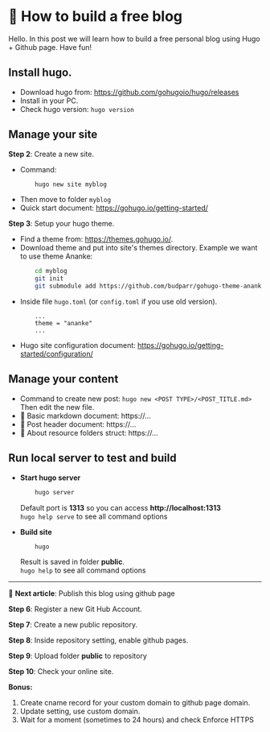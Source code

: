 # 🚧 How to build a free blog


Hello. In this post we will learn how to build a free personal blog using Hugo + Github page. Have fun!

## Install hugo.

- Download hugo from: https://github.com/gohugoio/hugo/releases
- Install in your PC.
- Check hugo version: `hugo version`

<!--more-->

## Manage your site
**Step 2**: Create a new site.
- Command: 
    ```bash
        hugo new site myblog
    ```
- Then move to folder `myblog`
- Quick start document: https://gohugo.io/getting-started/

**Step 3**: Setup your hugo theme.

- Find a theme from: https://themes.gohugo.io/.
- Download theme and put into site's themes directory. Example we want to use theme Ananke:
    ```bash
        cd myblog
        git init
        git submodule add https://github.com/budparr/gohugo-theme-ananke.git themes/ananke
    ```
- Inside file `hugo.toml` (or `config.toml` if you use old version).
    ```text
        ...
        theme = "ananke"
        ...
    ```
- Hugo site configuration document: https://gohugo.io/getting-started/configuration/

## Manage your content
- Command to create new post: `hugo new <POST TYPE>/<POST_TITLE.md>`\
Then edit the new file.
- 🚧 Basic markdown document: https://...
- 🚧 Post header document: https://...
- 🚧 About resource folders struct: https://...

## Run local server to test and build 
- **Start hugo server**
    ```bash
        hugo server
    ```
    Default port is **1313** so you can access **http://localhost:1313**\
    `hugo help serve` to see all command options

- **Build site**
    ```bash
        hugo
    ```
    Result is saved in folder **public**.\
    `hugo help` to see all command options

<hr/>

🚧 **Next article**: Publish this blog using github page

**Step 6**: Register a new Git Hub Account.

**Step 7**: Create a new public repository.

**Step 8**: Inside repository setting, enable github pages.

**Step 9**: Upload folder **public** to repository

**Step 10**: Check your online site.

**Bonus:**
 1. Create cname record for your custom domain to github page domain.
 2. Update setting, use custom domain.
 3. Wait for a moment (sometimes to 24 hours) and check Enforce HTTPS

